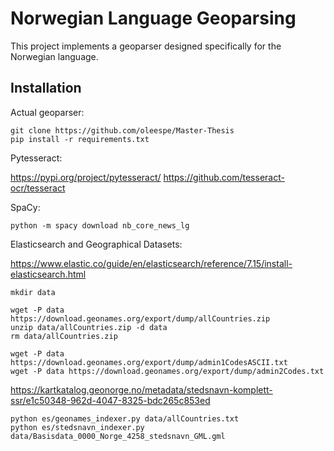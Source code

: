 # Norwegian Language Geoparsing

This project implements a geoparser designed specifically for the Norwegian language.

## Installation

Actual geoparser:

```console
git clone https://github.com/oleespe/Master-Thesis
pip install -r requirements.txt
```

Pytesseract:

<https://pypi.org/project/pytesseract/>
<https://github.com/tesseract-ocr/tesseract>

SpaCy:

```console
python -m spacy download nb_core_news_lg
```

Elasticsearch and Geographical Datasets:

<https://www.elastic.co/guide/en/elasticsearch/reference/7.15/install-elasticsearch.html>

```console
mkdir data

wget -P data https://download.geonames.org/export/dump/allCountries.zip
unzip data/allCountries.zip -d data
rm data/allCountries.zip

wget -P data https://download.geonames.org/export/dump/admin1CodesASCII.txt
wget -P data https://download.geonames.org/export/dump/admin2Codes.txt
```

<https://kartkatalog.geonorge.no/metadata/stedsnavn-komplett-ssr/e1c50348-962d-4047-8325-bdc265c853ed>

```console
python es/geonames_indexer.py data/allCountries.txt
python es/stedsnavn_indexer.py data/Basisdata_0000_Norge_4258_stedsnavn_GML.gml
```
